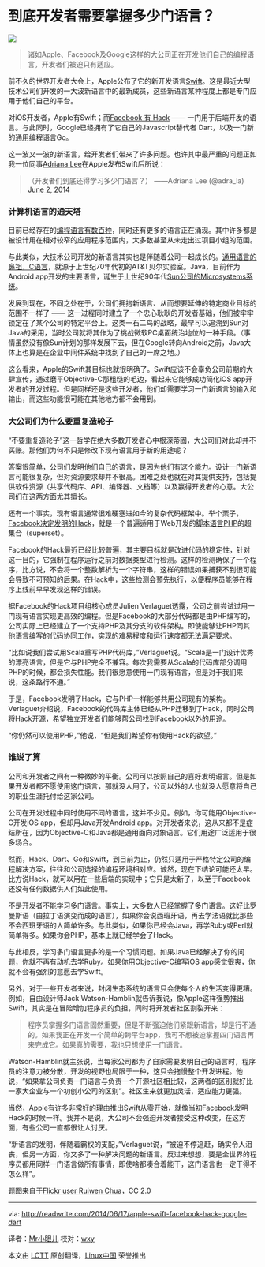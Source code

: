 到底开发者需要掌握多少门语言？
================================================================================
![](http://a2.files.readwrite.com/image/upload/c_fill,h_900,q_70,w_1600/MTIyNzYyNjIwNDU2Njk4NDcw.jpg)

> 诸如Apple、Facebook及Google这样的大公司正在开发他们自己的编程语言，开发者们被迫只有适应。

前不久的世界开发者大会上，Apple公布了它的新开发语言[Swift][1]。这是最近大型技术公司们开发的一大波新语言中的最新成员，这些新语言某种程度上都是专门应用于他们自己的平台。

对iOS开发者，Apple有Swift；而[Facebook 有 Hack][2] —— 一门用于后端开发的语言。与此同时，Google已经拥有了它自己的Javascript替代者 Dart，以及一门新的通用编程语言Go。

这一波又一波的新语言，给开发者们带来了许多问题。也许其中最严重的问题正如我一位同事[Adriana Lee][3]在Apple发布Swift后所说：

> （开发者们到底还得学习多少门语言？）
> ——Adriana Lee (@adra_la) [June 2, 2014][4]

### 计算机语言的通天塔 ###

目前已经存在的[编程语言有数百种][5]，同时还有更多的语言正在涌现。其中许多都是被设计用在相对较窄的应用程序范围内，大多数甚至从未走出过项目小组的范围。

与此类似，大技术公司开发的新语言其实也是伴随着公司一起成长的。[通用语言的鼻祖，C语言][6]，就源于上世纪70年代初的AT&T贝尔实验室。Java，目前作为Android app开发的主要语言，诞生于上世纪90年代[Sun公司的Microsystems系统][7]。

发展到现在，不同之处在于，公司们拥抱新语言、从而想要延伸的特定商业目标的范围不一样了 —— 这一过程同时建立了一个忠心耿耿的开发者基础，他们被牢牢锁定在了某个公司的特定平台上。这类一石二鸟的战略，最早可以追溯到Sun对Java的采用，当时公司就将其作为了挑战微软PC桌面统治地位的一种手段。（事情虽然没有像Sun计划的那样发展下去，但在Google转向Android之前，Java大体上也算是在企业中间件系统中找到了自己的一席之地。）

这么看来，Apple的Swift其目标也就很明确了。Swift应该不会辜负公司前期的大肆宣传，通过磨平Objective-C那粗糙的毛边，看起来它能够成功简化iOS app开发者的开发过程。但是同样还是这些开发者，他们却需要学习一门新语言的输入和输出，而这些功能很可能在其他地方都不会用到。

### 大公司们为什么要重复造轮子 ###

“不要重复造轮子”这一哲学在绝大多数开发者心中根深蒂固，大公司们对此却并不买账。那他们为何不只是修改下现有语言用于新的用途呢？

答案很简单，公司们发明他们自己的语言，是因为他们有这个能力。设计一门新语言可能很复杂，但对资源要求却并不很高。困难之处也就在对其提供支持，包括提供软件资源（共享代码库、API、编译器、文档等）以及赢得开发者的心意。大公司们在这两方面尤其擅长。

还有一个事实，现有语言通常很难硬塞进如今的复杂代码框架中。举个栗子，[Facebook决定发明的Hack][8]，就是一个普遍适用于Web开发的[脚本语言PHP][9]的超集合（superset）。

Facebook的Hack最近已经比较普遍，其主要目标就是改进代码的稳定性，针对这一目的，它强制在程序运行之前对数据类型进行检测。这样的检测确保了一个程序，比方说，不会将一个整数解析为一个字符串，这样的错误如果捕获不到很可能会导致不可预知的后果。在Hack中，这些检测会预先执行，以便程序员能够在程序上线前早早发现这样的错误。

据Facebook的Hack项目组核心成员Julien Verlaguet透露，公司之前尝试过用一门现有语言实现更高效的编程。但是Facebook的大部分代码都是由PHP编写的，公司实际上已经建立了一个支持PHP及其分支的软件架构。即使能够让PHP同其他语言编写的代码协同工作，实现的难易程度和运行速度都无法满足要求。

“比如说我们尝试用Scala重写PHP代码库，”Verlaguet说。“Scala是一门设计优秀的漂亮语言，但是它与PHP完全不兼容。每次我需要从Scala的代码库部分调用PHP的时候，都会损失性能。我们很愿意使用一门现有语言，但是对于我们来说，这条路行不通。”

于是，Facebook发明了Hack，它与PHP一样能够共用公司现有的架构。Verlaguet介绍说，Facebook的代码库主体已经从PHP迁移到了Hack，同时公司将Hack开源，希望独立开发者们能够帮公司找到Facebook以外的用途。

“你仍然可以使用PHP，”他说，“但是我们希望你有使用Hack的欲望。”

### 谁说了算 ###

公司和开发者之间有一种微妙的平衡。公司可以按照自己的喜好发明语言。但是如果开发者都不愿使用这门语言，那就没人用了，公司以外的人也就没人愿意将自己的职业生涯托付给这家公司。

公司在开发过程中同时使用不同的语言，这并不少见。例如，你可能用Objective-C开发iOS app，但却用Java开发Android app。对开发者来说，这从来都不是症结所在，因为Objective-C和Java都是通用面向对象语言。它们用途广泛适用于很多场合。

然而，Hack、Dart、Go和Swift，到目前为止，仍然只适用于严格特定公司的编程解决方案，往往和公司选择的编程环境相对应。诚然，现在下结论可能还太早。比方说Hack，就可以用在一些后端的实现中；它只是太新了，以至于Facebook还没有任何数据供人们如此使用。

不是开发者不能学习多门语言。事实上，大多数人已经掌握了多门语言。这好比罗曼斯语（由拉丁语演变而成的语言），如果你会说西班牙语，再去学法语就比那些不会西班牙语的人简单许多。与此类似，如果你已经会Java，再学Ruby或Perl就简单得多。如果你会PHP，基本上就已经学会了Hack。

与此相反，学习多门语言更多的是一个习惯问题。如果Java已经解决了你的问题，你就不再有动机去学Ruby。如果你用Objective-C编写iOS app感觉很爽，你就不会有强烈的意愿去学Swift。

另外，对于一些开发者来说，封闭生态系统的语言只会使每个人的生活变得更糟。例如，自由设计师Jack Watson-Hamblin就告诉我说，像Apple这样强势推出Swift，其实是在冒险增加程序员的负担，同时将开发者社区割裂开来：

> 程序员掌握多门语言固然重要，但是不断强迫他们紧跟新语言，却是行不通的。如果我正在开发一个简单的跨平台app，我可不想被迫掌握四门语言再来完成它。如果真的需要，我也只想使用一门语言。

Watson-Hamblin就主张说，当每家公司都为了自家需要发明自己的语言时，程序员的注意力被分散，开发的视野也局限于一种，这只会拖慢整个开发进程。他说，“如果拿公司负责一门语言与负责一个开源社区相比较，这两者的区别就好比一家大企业与一个初创小公司的区别”。社区生来就更加灵活，适应能力更强。

当然，Apple有[许多非常好的理由推出Swift从零开始][10]，就像当初Facebook发明Hack的时候一样。我并不是说，大公司不会强迫开发者接受这种改变，在这方面，有些公司一直都很让人讨厌。

“新语言的发明，伴随着霸权的支配，”Verlaguet说，“被迫不停追赶，确实令人沮丧，但另一方面，你又多了一种解决问题的新语言。反过来想想，要是全世界的程序员都用同样一门语言做所有事情，即使啥都凑合着能干，这门语言也一定干得不怎么样”。

题图来自于[Flickr user Ruiwen Chua][11]，CC 2.0

--------------------------------------------------------------------------------

via: http://readwrite.com/2014/06/17/apple-swift-facebook-hack-google-dart

译者：[Mr小眼儿](http://blog.csdn.net/tinyeyeser) 校对：[wxy](https://github.com/wxy)

本文由 [LCTT](https://github.com/LCTT/TranslateProject) 原创翻译，[Linux中国](http://linux.cn/) 荣誉推出

[1]:https://developer.apple.com/swift/
[2]:http://readwrite.com/2014/03/20/facebook-new-programming-language-hack
[3]:http://readwrite.com/author/adriana-lee#awesm=~oGfPbJlSrFBamJ
[4]:https://twitter.com/adra_la/statuses/473537386266112000
[5]:http://en.wikipedia.org/wiki/List_of_programming_languages
[6]:http://en.wikipedia.org/wiki/C_(programming_language)
[7]:http://en.wikipedia.org/wiki/Java_(programming_language)
[8]:http://readwrite.com/2014/03/20/facebook-new-programming-language-hack
[9]:http://en.wikipedia.org/wiki/PHP
[10]:http://blog.erratasec.com/2014/06/why-it-had-to-be-swift.html#.U58BJI1dXtA
[11]:https://www.flickr.com/photos/ruiwen/3260095534